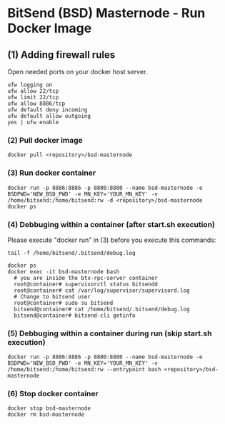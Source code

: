 # BitSend (BSD) Masternode - Run Docker Image

## (1) Adding firewall rules
Open needed ports on your docker host server.
```
ufw logging on
ufw allow 22/tcp
ufw limit 22/tcp
ufw allow 8886/tcp
ufw default deny incoming 
ufw default allow outgoing 
yes | ufw enable
```

### (2) Pull docker image
```
docker pull <repository>/bsd-masternode
```

### (3) Run docker container
```
docker run -p 8886:8886 -p 8800:8800 --name bsd-masternode -e BSDPWD='NEW_BSD_PWD' -e MN_KEY='YOUR_MN_KEY' -v /home/bitsend:/home/bitsend:rw -d <repository>/bsd-masternode
docker ps
```

### (4) Debbuging within a container (after start.sh execution)
Please execute "docker run" in (3) before you execute this commands:
```
tail -f /home/bitsend/.bitsend/debug.log

docker ps
docker exec -it bsd-masternode bash
  # you are inside the btx-rpc-server container
  root@container# supervisorctl status bitsendd
  root@container# cat /var/log/supervisor/supervisord.log
  # Change to bitsend user
  root@container# sudo su bitsend
  bitsend@container# cat /home/bitsend/.bitsend/debug.log
  bitsend@container# bitsend-cli getinfo
```

### (5) Debbuging within a container during run (skip start.sh execution)
```
docker run -p 8886:8886 -p 8800:8800 --name bsd-masternode -e BSDPWD='NEW_BSD_PWD' -e MN_KEY='YOUR_MN_KEY' -v /home/bitsend:/home/bitsend:rw --entrypoint bash <repository>/bsd-masternode
```

### (6) Stop docker container
```
docker stop bsd-masternode
docker rm bsd-masternode
```
